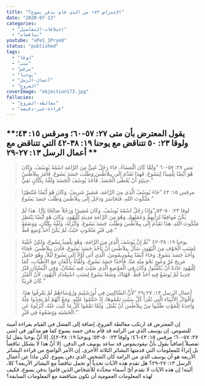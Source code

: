 ```yaml
---
title: "الإعتراض ١٧٣ من الذي قام بدفن يسوع؟"
date: "2020-07-13"
categories:
  - "إختلافات-التفاصيل"
  - "تناقضات"
youtube: "uPe1_1Prye8"
status: "published"
tags:
  - "لوقا"
  - "متى"
  - "مرقس"
  - "يوحنا"
  - "أعمال-الرسل"
  - "الفروع"
coverImage: "objection173.jpg"
fallacies:
  - "مغالطة-الفروع"
  - "قراءة-غير-دقيقة"
---
```


## **يقول المعترض بأن متى ٢٧: ٥٧-٦٠؛ ومرقس ١٥: ٤٣؛ ولوقا ٢٣: ٥٠ تتناقض مع يوحنا ١٩: ٣٨-٤٢ التي تتناقض مع أعمال الرسل ١٣: ٢٧-٢٩ **

> متى ٢٧: ٥٧-٦٠ ”وَلَمَّا كَانَ الْمَسَاءُ، جَاءَ رَجُلٌ غَنِيٌّ مِنَ الرَّامَةِ اسْمُهُ يُوسُفُ، وَكَانَ هُوَ أَيْضًا تِلْمِيذًا لِيَسُوعَ. فَهذَا تَقَدَّمَ إِلَى بِيلاَطُسَ وَطَلَبَ جَسَدَ يَسُوعَ. فَأَمَرَ بِيلاَطُسُ حِينَئِذٍ أَنْ يُعْطَى الْجَسَدُ. فَأَخَذَ يُوسُفُ الْجَسَدَ وَلَفَّهُ بِكَتَّانٍ نَقِيٍّ،“

> مرقس ١٥: ٤٣ ”جَاءَ يُوسُفُ الَّذِي مِنَ الرَّامَةِ، مُشِيرٌ شَرِيفٌ، وَكَانَ هُوَ أَيْضًا مُنْتَظِرًا مَلَكُوتَ اللهِ، فَتَجَاسَرَ وَدَخَلَ إِلَى بِيلاَطُسَ وَطَلَبَ جَسَدَ يَسُوعَ.“

> لوقا ٢٣: ٥٠-٥٣ ”وَإِذَا رَجُلٌ اسْمُهُ يُوسُفُ، وَكَانَ مُشِيرًا وَرَجُلاً صَالِحًا بَارًّا. هذَا لَمْ يَكُنْ مُوافِقًا لِرَأْيِهِمْ وَعَمَلِهِمْ، وَهُوَ مِنَ الرَّامَةِ مَدِينَةٍ لِلْيَهُودِ. وَكَانَ هُوَ أَيْضًا يَنْتَظِرُ مَلَكُوتَ اللهِ. هذَا تَقَدَّمَ إِلَى بِيلاَطُسَ وَطَلَبَ جَسَدَ يَسُوعَ، وَأَنْزَلَهُ، وَلَفَّهُ بِكَتَّانٍ، وَوَضَعَهُ فِي قَبْرٍ مَنْحُوتٍ حَيْثُ لَمْ يَكُنْ أَحَدٌ وُضِعَ قَطُّ.“

> يوحنا ١٩: ٣٨-٤٢ ”ثُمَّ إِنَّ يُوسُفَ الَّذِي مِنَ الرَّامَةِ، وَهُوَ تِلْمِيذُ يَسُوعَ، وَلكِنْ خُفْيَةً لِسَبَبِ الْخَوْفِ مِنَ الْيَهُودِ، سَأَلَ بِيلاَطُسَ أَنْ يَأْخُذَ جَسَدَ يَسُوعَ، فَأَذِنَ بِيلاَطُسُ. فَجَاءَ وَأَخَذَ جَسَدَ يَسُوعَ. وَجَاءَ أَيْضًا نِيقُودِيمُوسُ، الَّذِي أَتَى أَوَّلاً إِلَى يَسُوعَ لَيْلاً، وَهُوَ حَامِلٌ مَزِيجَ مُرّ وَعُودٍ نَحْوَ مِئَةِ مَنًا. فَأَخَذَا جَسَدَ يَسُوعَ، وَلَفَّاهُ بِأَكْفَانٍ مَعَ الأَطْيَابِ، كَمَا لِلْيَهُودِ عَادَةٌ أَنْ يُكَفِّنُوا. وَكَانَ فِي الْمَوْضِعِ الَّذِي صُلِبَ فِيهِ بُسْتَانٌ، وَفِي الْبُسْتَانِ قَبْرٌ جَدِيدٌ لَمْ يُوضَعْ فِيهِ أَحَدٌ قَطُّ. فَهُنَاكَ وَضَعَا يَسُوعَ لِسَبَبِ اسْتِعْدَادِ الْيَهُودِ، لأَنَّ الْقَبْرَ كَانَ قَرِيبًا.“

> أعمال الرسل ١٣: ٢٧-٢٩ ”لأَنَّ السَّاكِنِينَ فِي أُورُشَلِيمَ وَرُؤَسَاءَهُمْ لَمْ يَعْرِفُوا هذَا. وَأَقْوَالُ الأَنْبِيَاءِ الَّتِي تُقْرَأُ كُلَّ سَبْتٍ تَمَّمُوهَا، إِذْ حَكَمُوا عَلَيْهِ. وَمَعْ أَنَّهُمْ لَمْ يَجِدُوا عِلَّةً وَاحِدَةً لِلْمَوْتِ طَلَبُوا مِنْ بِيلاَطُسَ أَنْ يُقْتَلَ. وَلَمَّا تَمَّمُوا كُلَّ مَا كُتِبَ عَنْهُ، أَنْزَلُوهُ عَنِ الْخَشَبَةِ وَوَضَعُوهُ فِي قَبْرٍ.“

إن المعترض قد ارتكب مغالطة الفروع، إضافة إلى الفشل في القيام بقراءة أمينة للنصوص. إن يوسف الذي من الرامة قد قام بدفن جسد يسوع كما هو مذكور في (متى ٢٧: ٥٧-٦٠؛ مرقس ١٥: ٤٣-٤٦؛ ولوقا ٢٣: ٥٠-٥٣؛ ويوحنا ١٩: ٣٨-٤٢). إلا أنَّ يوحنا ينقل لنا تفصيلاً إضافياً يقول بأنَّ نيقوديموس قد ساعد يوسف في الدفن. إلا أنَّ هذا لا يشكل تناقضاً بل إثراءً للمعلومات التي قدمتها البشائر الثلاثة الأُخرى. إن الأمر الواضح من قراءة البشائر الأربعة هو أن يوسف الذي من الرامة كان الشخص الذي دفن يسوع. لكن ماذا عن أعمال الرسل ١٣: ٢٧-٢٩؟ هل تقدم هذه الآيات تحدياً أو تحمل تناقضاً مع البشائر الأربعة؟ كلا، ألبتة! إن هذه الآيات لا تقدم أيّ أسماء محدَّدة للأشخاص الذين قاموا بدفن يسوع، فكيف لهذه المعلومات العمومية أن تكون متناقضة مع المعلومات السابقة؟
